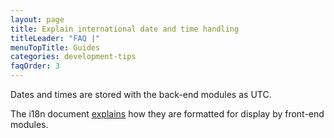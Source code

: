 ```yaml
---
layout: page
title: Explain international date and time handling
titleLeader: "FAQ |"
menuTopTitle: Guides
categories: development-tips
faqOrder: 3
---
```


Dates and times are stored with the back-end modules as UTC.

The i18n document [explains](https://github.com/folio-org/stripes/blob/master/doc/i18n.md#dates-and-times) how they are formatted for display by front-end modules.
